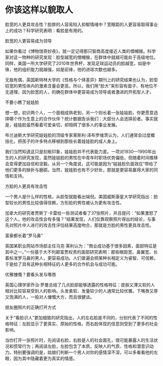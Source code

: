 # 你该这样以貌取人

脸宽的人更具攻击性？脸胖的人容易陷入抑郁情绪中？宽眼距的人更容易取得事业上的成功？科学研究表明：看脸是有用的。 

脸宽的人更容易成为领导 

如果你看过《博物馆奇妙夜》，就一定记得那只智商高度接近人类的僧帽猴。科学家对这一物种的研究发现：脸型越宽的僧帽猴，在群体中就越可能处于高级地位。同样，美国一所大学研究了2010年世界杯，发现足球运动员的脸越宽，如是中锋，他的组织能力就越强，如是前锋，他的进球次数也越多。 

无独有偶，英国斯特林大学的《性格与个体差异》期刊上的研究结果也认为，脸型较宽的男性体内的激素含量会更高，所以，我们用“脸大”来形容有面子、有地位不无道理，因为脸宽的人，的确在群体中更容易成为领导或者激进的开拓型人才。 

不要小瞧了娃娃脸 

想一想，初识两个人，一个面相成熟老到，另一个则长着一张娃娃脸，你更愿意选择哪个作为生意上的合作伙伴？统计数据告诉我们：大部分人会选择前者。事实就是，娃娃脸虽然看着可爱亲切，却阻碍了很多人的事业发展。 

布兰迪斯大学研究娃娃脸的顶级专家莱斯利·泽布罗维茨认为，人们通常会过度概括化，把孩子的许多特点移植到那些长着娃娃脸的成人身上。 

我们当然知道这只是刻板印象，娃娃脸并不代表能力差。一项对1930—1990年出生的人的研究发现，虽然娃娃脸的男性在中青年时职场优势偏低，但随着时间推移会变得更加自信和坚毅。从另一个角度说，这可能是因为“娃娃脸负面效应”带给了他们更多的挫折与磨砺。当然，娃娃脸也有不少好处，那就是更容易赢得大家的同情和支持。 

方脸的人更具有攻击性 

一个男人是什么样的性格，从脸型就能看出端倪。美国威斯康星大学研究指出：脸型较长的男性比较值得信赖，方形脸的男性被认为更有攻击性。 

加拿大的研究者贾斯丁·卡雷给一些测试者看了37张照片，并且提问：“如果激怒了这个人，他的攻击性会有多强？”结果发现，人们仅靠观察照片得出的结论，与事先对照片中人进行的攻击性评估结果高度吻合，那就是方脸的男性更具攻击性。 

富豪都长着“罗马鼻” 

英国某职业网站市场部主任马克·莱利认为：“商业成功基于很多因素，面部特征是其中之一。”一份基于大不列颠富贾权贵的面部研究表明：那些眼距宽、鼻翼宽、长着标准罗马鼻的男人，更容易成功。人们普遍会把某种长相定义为睿智、可信赖，于是给了具有这种长相特征的人更多的合作机会与成功可能。 

优雅慷慨？要看头发与嘴唇 

英国心理学家乔治·罗曼总结了几点脸部能够透露的性格特征：皮肤又薄又软的人相对比较容易受别人的影响。头发柔软、发量较少的人通常比较优雅。下嘴唇又厚又饱满的人，一般对人慷慨大方，而且很健谈。 

朋友圈照片的正确打开方式 

关于“看脸识人”更加细致的研究指出，人的左右脸是不同的，分别代表了不同的性格特征：左脸显示了更真实、原始的性格，而右脸体现的信息则受到了更多的社会影响。 

当你打开一张照片时，先阅读右脸，右脸是人的社会面孔，很可能暴露人的生活状况和惯常行为；再阅读左脸，左脸包含了本质，反映人的气质、性格和潜意识动力。特别要强调的是，姑娘们判断一个男人对你的感情深不深，可以多看看他的左眼，因为其中隐藏着更为真实的情感。